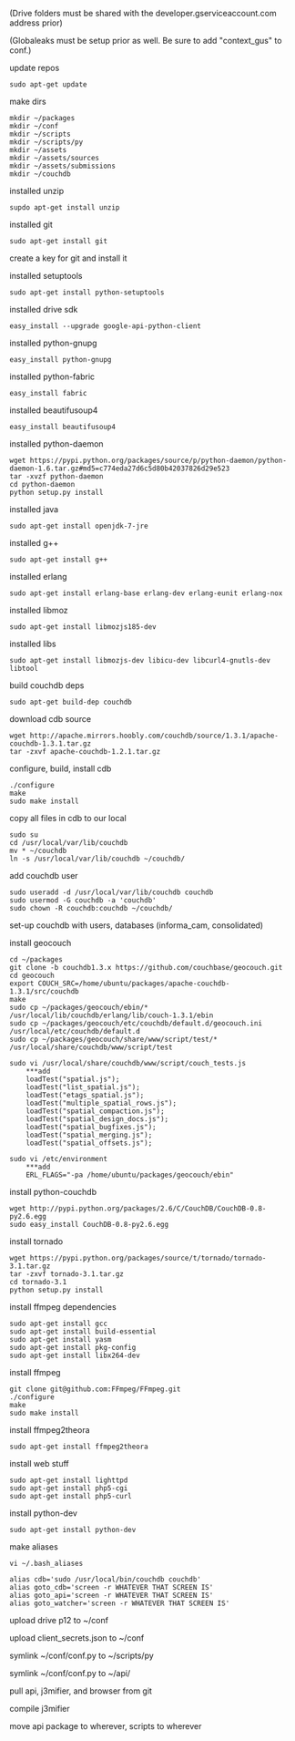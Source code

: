 (Drive folders must be shared with the developer.gserviceaccount.com address prior)

(Globaleaks must be setup prior as well.  Be sure to add "context_gus" to conf.)

update repos

	sudo apt-get update

make dirs

	mkdir ~/packages
	mkdir ~/conf
	mkdir ~/scripts
	mkdir ~/scripts/py
	mkdir ~/assets
	mkdir ~/assets/sources
	mkdir ~/assets/submissions
	mkdir ~/couchdb

installed unzip
	
	supdo apt-get install unzip

installed git
	
	sudo apt-get install git
	
create a key for git and install it

installed setuptools
	
	sudo apt-get install python-setuptools

installed drive sdk

	easy_install --upgrade google-api-python-client
	
installed python-gnupg

	easy_install python-gnupg

installed python-fabric

	easy_install fabric

installed beautifusoup4

	easy_install beautifusoup4

installed python-daemon

	wget https://pypi.python.org/packages/source/p/python-daemon/python-daemon-1.6.tar.gz#md5=c774eda27d6c5d80b42037826d29e523
	tar -xvzf python-daemon
	cd python-daemon
	python setup.py install
	
installed java

	sudo apt-get install openjdk-7-jre
	
installed g++

	sudo apt-get install g++
	
installed erlang

	sudo apt-get install erlang-base erlang-dev erlang-eunit erlang-nox
	
installed libmoz

	sudo apt-get install libmozjs185-dev

installed libs

	sudo apt-get install libmozjs-dev libicu-dev libcurl4-gnutls-dev libtool
	
build couchdb deps

	sudo apt-get build-dep couchdb
	
download cdb source

	wget http://apache.mirrors.hoobly.com/couchdb/source/1.3.1/apache-couchdb-1.3.1.tar.gz
	tar -zxvf apache-couchdb-1.2.1.tar.gz
	
configure, build, install cdb

	./configure
	make
	sudo make install

copy all files in cdb to our local

	sudo su
	cd /usr/local/var/lib/couchdb
	mv * ~/couchdb
	ln -s /usr/local/var/lib/couchdb ~/couchdb/
	
add couchdb user

	sudo useradd -d /usr/local/var/lib/couchdb couchdb
	sudo usermod -G couchdb -a 'couchdb'
	sudo chown -R couchdb:couchdb ~/couchdb/
	
set-up couchdb with users, databases (informa_cam, consolidated)

install geocouch

	cd ~/packages
	git clone -b couchdb1.3.x https://github.com/couchbase/geocouch.git
	cd geocouch
	export COUCH_SRC=/home/ubuntu/packages/apache-couchdb-1.3.1/src/couchdb
	make
	sudo cp ~/packages/geocouch/ebin/* /usr/local/lib/couchdb/erlang/lib/couch-1.3.1/ebin
	sudo cp ~/packages/geocouch/etc/couchdb/default.d/geocouch.ini /usr/local/etc/couchdb/default.d
	sudo cp ~/packages/geocouch/share/www/script/test/* /usr/local/share/couchdb/www/script/test
	
	sudo vi /usr/local/share/couchdb/www/script/couch_tests.js
		***add
		loadTest("spatial.js");
		loadTest("list_spatial.js");
		loadTest("etags_spatial.js");
		loadTest("multiple_spatial_rows.js");
		loadTest("spatial_compaction.js");
		loadTest("spatial_design_docs.js");
		loadTest("spatial_bugfixes.js");
		loadTest("spatial_merging.js");
		loadTest("spatial_offsets.js");
	
	sudo vi /etc/environment
		***add
		ERL_FLAGS="-pa /home/ubuntu/packages/geocouch/ebin"

install python-couchdb

	wget http://pypi.python.org/packages/2.6/C/CouchDB/CouchDB-0.8-py2.6.egg
	sudo easy_install CouchDB-0.8-py2.6.egg
	
install tornado

	wget https://pypi.python.org/packages/source/t/tornado/tornado-3.1.tar.gz
	tar -zxvf tornado-3.1.tar.gz
	cd tornado-3.1
	python setup.py install
	
	
install ffmpeg dependencies

	sudo apt-get install gcc
	sudo apt-get install build-essential
	sudo apt-get install yasm
	sudo apt-get install pkg-config
	sudo apt-get install libx264-dev

install ffmpeg

	git clone git@github.com:FFmpeg/FFmpeg.git
	./configure
	make
	sudo make install
	
install ffmpeg2theora

	sudo apt-get install ffmpeg2theora
		
install web stuff

	sudo apt-get install lighttpd
	sudo apt-get install php5-cgi
	sudo apt-get install php5-curl

install python-dev

	sudo apt-get install python-dev
	
make aliases

	vi ~/.bash_aliases
	
	alias cdb='sudo /usr/local/bin/couchdb couchdb'
	alias goto_cdb='screen -r WHATEVER THAT SCREEN IS'
	alias goto_api='screen -r WHATEVER THAT SCREEN IS'
	alias goto_watcher='screen -r WHATEVER THAT SCREEN IS'
	
upload drive p12 to ~/conf

upload client_secrets.json to ~/conf

symlink ~/conf/conf.py to ~/scripts/py

symlink ~/conf/conf.py to ~/api/	

pull api, j3mifier, and browser from git

compile j3mifier

move api package to wherever, scripts to wherever
